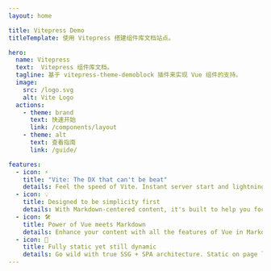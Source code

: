 ```yaml
---
layout: home

title: Vitepress Demo
titleTemplate: 使用 Vitepress 搭建组件库文档站点。

hero:
  name: Vitepress
  text:  Vitepress 组件库文档。
  tagline: 基于 vitepress-theme-demoblock 插件来实现 Vue 组件的支持。
  image:
    src: /logo.svg
    alt: Vite Logo  
  actions:
    - theme: brand
      text: 快速开始
      link: /components/layout
    - theme: alt
      text: 查看指南
      link: /guide/

features:
  - icon: ⚡️
    title: "Vite: The DX that can't be beat"
    details: Feel the speed of Vite. Instant server start and lightning fast HMR that stays fast regardless of the app size.
  - icon: 💡
    title: Designed to be simplicity first
    details: With Markdown-centered content, it's built to help you focus on writing and deployed with minimum configuration.
  - icon: 🛠️
    title: Power of Vue meets Markdown
    details: Enhance your content with all the features of Vue in Markdown, while being able to customize your site with Vue.
  - icon: 🔑
    title: Fully static yet still dynamic
    details: Go wild with true SSG + SPA architecture. Static on page load, but engage users with 100% interactivity from there.
---
```

